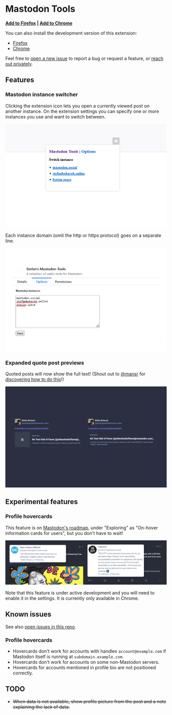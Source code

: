 # Mastodon Tools

**[Add to Firefox](https://addons.mozilla.org/en-US/firefox/addon/stefan-s-mastodon-tools/) | [Add to Chrome](https://chrome.google.com/webstore/detail/stefans-mastodon-tools/ngcnchkkkmneongkenppjocbfcoalfjn)**


You can also install the development version of this extension:

- [Firefox](https://developer.mozilla.org/en-US/docs/Mozilla/Add-ons/WebExtensions/Your_first_WebExtension#installing)
- [Chrome](https://developer.chrome.com/docs/extensions/mv3/getstarted/development-basics/#load-unpacked)

Feel free to [open a new issue](https://github.com/stefanbohacek/mastodon-tools/issues?q=is%3Aissue+is%3Aopen+sort%3Aupdated-desc) to report a bug or request a feature, or [reach out privately](https://stefanbohacek.com/contact/).

## Features

### Mastodon instance switcher

Clicking the extension icon lets you open a currently viewed post on another instance. On the extension settings you can specify one or more instances you use and want to switch between.

![Screenshot of the main menu with a list of Mastodon instances allowing you to switch between them.](browser-extension/assets/screenshot-popup.png)


Each instance domain (omit the http or https protocol) goes on a separate line.

![Screenshot of the settings page with a text field for adding your Mastodon instances.](browser-extension/assets/screenshot-settings.png)


### Expanded quote post previews

Quoted posts will now show the full text! (Shout out to [@mansr](https://society.oftrolls.com/@mansr) for [discovering how to do this](https://society.oftrolls.com/@mansr/112643547467281611)!)

![A side-by-side comparison of a quoted Mastodon post. On the left, the text is cut off. On the right, it is fully visible.](browser-extension/assets/expanded-quote-posts.png)

## Experimental features

### Profile hovercards

This feature is on [Mastodon's roadmap](https://joinmastodon.org/roadmap), under "Exploring" as "On-hover information cards for users", but you don't have to wait!

![A screenshot of two posts with the hovercard visible as an overlay.](browser-extension/assets/hovercard.png)

Note that this feature is under active development and you will need to enable it in the settings. It is currently only available in Chrome.

## Known issues

See also [open issues in this repo](https://github.com/stefanbohacek/mastodon-tools/issues?q=is%3Aissue+is%3Aopen+sort%3Aupdated-desc).

### Profile hovercards

- Hovercards don't work for accounts with handles `account@example.com` if Mastodon itself is running at `subdomain.example.com`.
- Hovercards don't work for accounts on some non-Mastodon servers.
- Hovercards for accounts mentioned in profile bio are not positioned correctly.

## TODO

- ~~When data is not available, show profile picture from the post and a note explaining the lack of data.~~
